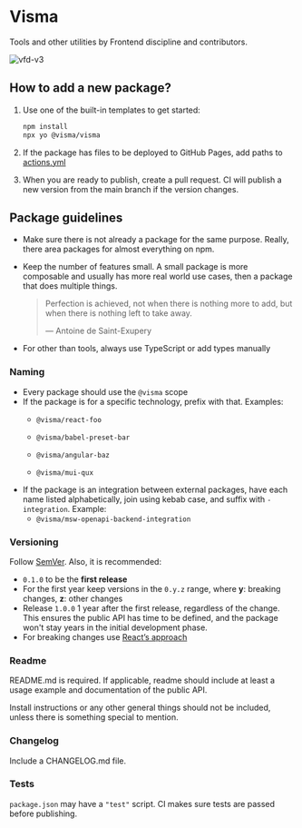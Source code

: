 # Visma

Tools and other utilities by Frontend discipline and contributors.

![vfd-v3](https://user-images.githubusercontent.com/93318583/139228787-1082d2db-e721-4aa1-a48b-57e69870427c.png)

## How to add a new package?

1. Use one of the built-in templates to get started:

   ```sh
   npm install
   npx yo @visma/visma
   ```

2. If the package has files to be deployed to GitHub Pages, add paths to [actions.yml](.github/workflows/actions.yml#L62-L64)
3. When you are ready to publish, create a pull request. CI will publish a new version from the main branch if the version changes.

## Package guidelines

- Make sure there is not already a package for the same purpose. Really, there area packages for almost everything on npm.
- Keep the number of features small. A small package is more composable and usually has more real world use cases, then a package that does multiple things.

  > Perfection is achieved, not when there is nothing more to add, but when there is nothing left to take away.
  >
  > — Antoine de Saint-Exupery

- For other than tools, always use TypeScript or add types manually

### Naming

- Every package should use the `@visma` scope
- If the package is for a specific technology, prefix with that. Examples:
  - `@visma/react-foo`

  - `@visma/babel-preset-bar`
  - `@visma/angular-baz`
  - `@visma/mui-qux`
- If the package is an integration between external packages, have each name listed alphabetically, join using kebab case, and suffix with `-integration`. Example:
  - `@visma/msw-openapi-backend-integration`

### Versioning

Follow [SemVer](https://semver.org/). Also, it is recommended:

- `0.1.0` to be the **first release**
- For the first year keep versions in the `0.y.z` range, where **y**: breaking changes, **z**: other changes
- Release `1.0.0` 1 year after the first release, regardless of the change. This ensures the public API has time to be defined, and the package won't stay years in the initial development phase.
- For breaking changes use [React’s approach](https://reactjs.org/blog/2016/02/19/new-versioning-scheme.html#breaking-changes)

### Readme

README.md is required. If applicable, readme should include at least a usage example and documentation of the public API.

Install instructions or any other general things should not be included, unless there is something special to mention.

### Changelog

Include a CHANGELOG.md file.

### Tests

`package.json` may have a `"test"` script. CI makes sure tests are passed before publishing.
